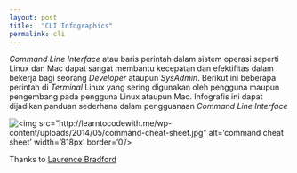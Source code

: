 ```yaml
---
layout: post
title:  "CLI Infographics"
permalink: cli
---
```


*Command Line Interface* atau baris perintah dalam sistem operasi seperti Linux dan Mac dapat sangat membantu kecepatan dan efektifitas dalam bekerja bagi seorang *Developer* ataupun *SysAdmin*. Berikut ini beberapa perintah di *Terminal* Linux yang sering digunakan oleh pengguna maupun pengembang pada pengguna Linux ataupun Mac.
Infografis ini dapat dijadikan panduan sederhana dalam pengguanaan *Command Line Interface*

![<img src=”http://learntocodewith.me/wp-content/uploads/2014/05/command-cheat-sheet.jpg” alt=’command cheat sheet’ width=’818px’ border=’0’/>](http://learntocodewith.me/wp-content/uploads/2014/05/command-cheat-sheet.jpg)

Thanks to [Laurence Bradford](http://learntocodewith.me/)

